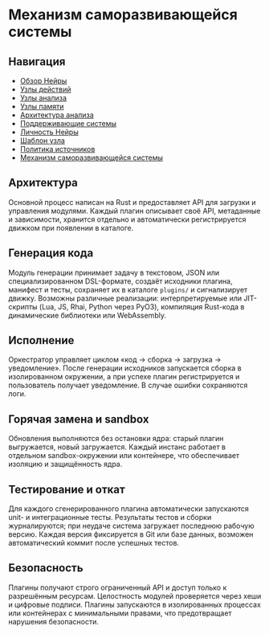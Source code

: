 # Механизм саморазвивающейся системы

## Навигация
- [Обзор Нейры](README.md)
- [Узлы действий](action-nodes.md)
- [Узлы анализа](analysis-nodes.md)
- [Узлы памяти](memory-nodes.md)
- [Архитектура анализа](analysis-architecture.md)
- [Поддерживающие системы](support-systems.md)
- [Личность Нейры](personality.md)
- [Шаблон узла](node-template.md)
- [Политика источников](source-policy.md)
- [Механизм саморазвивающейся системы](self-updating-system.md)

## Архитектура
Основной процесс написан на Rust и предоставляет API для загрузки и управления модулями. Каждый плагин описывает своё API, метаданные и зависимости, хранится отдельно и автоматически регистрируется движком при появлении в каталоге.

## Генерация кода
Модуль генерации принимает задачу в текстовом, JSON или специализированном DSL-формате, создаёт исходники плагина, манифест и тесты, сохраняет их в каталоге `plugins/` и сигнализирует движку. Возможны различные реализации: интерпретируемые или JIT-скрипты (Lua, JS, Rhai, Python через PyO3), компиляция Rust-кода в динамические библиотеки или WebAssembly.

## Исполнение
Оркестратор управляет циклом «код → сборка → загрузка → уведомление». После генерации исходников запускается сборка в изолированном окружении, а при успехе плагин регистрируется и пользователь получает уведомление. В случае ошибки сохраняются логи.

## Горячая замена и sandbox
Обновления выполняются без остановки ядра: старый плагин выгружается, новый загружается. Каждый инстанс работает в отдельном sandbox-окружении или контейнере, что обеспечивает изоляцию и защищённость ядра.

## Тестирование и откат
Для каждого сгенерированного плагина автоматически запускаются unit- и интеграционные тесты. Результаты тестов и сборки журналируются; при неудаче система загружает последнюю рабочую версию. Каждая версия фиксируется в Git или базе данных, возможен автоматический коммит после успешных тестов.

## Безопасность
Плагины получают строго ограниченный API и доступ только к разрешённым ресурсам. Целостность модулей проверяется через хеши и цифровые подписи. Плагины запускаются в изолированных процессах или контейнерах с минимальными правами, что предотвращает нарушения безопасности.

